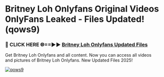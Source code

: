 # Britney Loh Onlyfans Original Videos 0nlyFans Leaked - Files Updated! (qows9)

<h3>🔴 CLICK HERE 🌐==►► <a href="https://tinyurl.com/2jnfzry5" rel="nofollow">Britney Loh Onlyfans Updated Files</a></h3>

Get Britney Loh Onlyfans and all content. Now you can access all videos and pictures of Britney Loh Onlyfans. New Updated Files 2025!

[![qows9](https://i.imgur.com/GyGTBgg.gif)](https://tinyurl.com/2jnfzry5)
